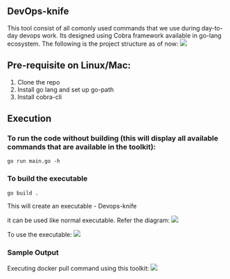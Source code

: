 ## DevOps-knife

This tool consist of all comonly used commands that we use during day-to-day devops work. Its designed using Cobra framework available in go-lang ecosystem.
The following is the project structure as of now:
<img src="https://ik.imagekit.io/m5gtndqap/Devops-knife/DevOps-knife.drawio.png?ik-sdk-version=javascript-1.4.3&updatedAt=1676862004871"/>

## Pre-requisite on Linux/Mac:
1. Clone the repo
2. Install go lang and set up go-path
3. Install cobra-cli

## Execution
### To run the code without building (this will display all available commands that are available in the toolkit):
```
go run main.go -h
```

### To build the executable
```
go build .
```

This will create an executable - Devops-knife

it can be used like normal executable. Refer the diagram:
<img src="https://ik.imagekit.io/m5gtndqap/Devops-knife/GO-BUILD.png?ik-sdk-version=javascript-1.4.3&updatedAt=1676862187844"/>

To use the executable:
<img src="https://ik.imagekit.io/m5gtndqap/Devops-knife/DevOps-Knife-docker.png?ik-sdk-version=javascript-1.4.3&updatedAt=1676862175900"/>

### Sample Output
Executing docker pull command using this toolkit:
<img src="https://ik.imagekit.io/m5gtndqap/Devops-knife/DevOps-Knife-docker.png?ik-sdk-version=javascript-1.4.3&updatedAt=1676862175900"/>